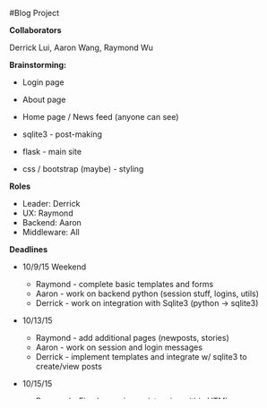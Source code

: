 #Blog Project

**Collaborators**

Derrick Lui, Aaron Wang, Raymond Wu

**Brainstorming:**
- Login page
- About page
- Home page / News feed (anyone can see)

- sqlite3 - post-making
- flask - main site
- css / bootstrap (maybe) - styling


**Roles**
 - Leader: Derrick
 - UX: Raymond
 - Backend: Aaron
 - Middleware: All

**Deadlines**
- 10/9/15 Weekend
  - Raymond - complete basic templates and forms
  - Aaron - work on backend python (session stuff, logins, utils)
  - Derrick - work on integration with Sqlite3 (python -> sqlite3)

- 10/13/15
  - Raymond - add additional pages (newposts, stories)
  - Aaron - work on session and login messages
  - Derrick - implement templates and integrate w/ sqlite3 to create/view posts

- 10/15/15
  - Raymond - Fixed some inconsistencies within HTML
  - Aaron - Initialized tables for SQL database
  - Derrick - Fixed up the stories page to correctly retrieve stories

- 10/16/15 Weekend (FINAL WEEKEND)
  - Raymond - Finish up visual design
  - Aaron - Register and Login using database
  - Derrick - Unique titles, deleting posts, editing posts




